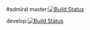 #admiral
master:[![Build Status](https://travis-ci.org/katsuobushiFPGA/admiral.svg?branch=master)](https://travis-ci.org/katsuobushiFPGA/admiral)

develop:[![Build Status](https://travis-ci.org/katsuobushiFPGA/admiral.svg?branch=develop)](https://travis-ci.org/katsuobushiFPGA/admiral)
